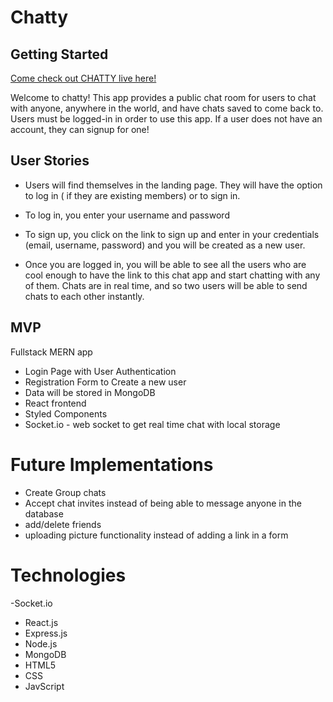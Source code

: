 # Chatty

## Getting Started

[Come check out CHATTY live here!](https://mohammed-chatty.herokuapp.com/login)

Welcome to chatty! This app provides a public chat room for users to chat with anyone, anywhere in the world, and have chats saved to come back to. Users must be logged-in in order to use this app. If a user does not have an account, they can signup for one!

## User Stories

- Users will find themselves in the landing page. They will have the option to log in ( if they are existing members) or to sign in.

- To log in, you enter your username and password

- To sign up, you click on the link to sign up and enter in your credentials (email, username, password) and you will be created as a new user.

- Once you are logged in, you will be able to see all the users who are cool enough to have the link to this chat app and start chatting with any of them. Chats are in real time, and so two users will be able to send chats to each other instantly.

## MVP

Fullstack MERN app

- Login Page with User Authentication
- Registration Form to Create a new user
- Data will be stored in MongoDB
- React frontend
- Styled Components
- Socket.io - web socket to get real time chat with local storage

# Future Implementations

- Create Group chats
- Accept chat invites instead of being able to message anyone in the database
- add/delete friends
- uploading picture functionality instead of adding a link in a form

# Technologies

-Socket.io

- React.js
- Express.js
- Node.js
- MongoDB
- HTML5
- CSS
- JavScript
